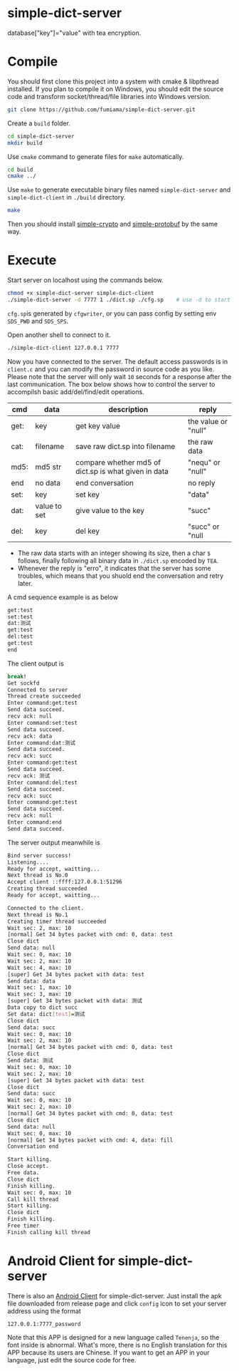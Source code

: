 # simple-dict-server
database["key"]="value" with tea encryption.

# Compile
You should first clone this project into a system with cmake & libpthread installed.
If you plan to compile it on Windows, you should edit the source code and transform socket/thread/file libraries into Windows version.
```bash
git clone https://github.com/fumiama/simple-dict-server.git
```
Create a `build` folder.
```bash
cd simple-dict-server
mkdir build
```
Use `cmake` command to generate files for `make` automatically.
```bash
cd build
cmake ../
```
Use `make` to generate executable binary files named `simple-dict-server` and `simple-dict-client` in `./build` directory.
```bash
make
```
Then you should install [simple-crypto](https://github.com/fumiama/simple-crypto) and [simple-protobuf](https://github.com/fumiama/simple-protobuf) by the same way.

# Execute
Start server on localhost using the commands below.
```bash
chmod +x simple-dict-server simple-dict-client
./simple-dict-server -d 7777 1 ./dict.sp ./cfg.sp    # use -d to start as daemon
```
`cfg.sp`is generated by `cfgwriter`, or you can pass config by setting env `SDS_PWD` and `SDS_SPS`.

Open another shell to connect to it.
```bash
./simple-dict-client 127.0.0.1 7777
```
Now you have connected to the server. The default access passwords is in `client.c` and you can modify the password in source code as you like. Please note that the server will only wait `10` seconds for a response after the last communication. The box below shows how to control the server to accompilsh basic add/del/find/edit operations.

|  cmd  |  data  |  description  |  reply  |
|  ----  | ----  | ----  | ----- |
| get:  | key | get key value | the value or "null" |
| cat:  | filename | save raw dict.sp into filename | the raw data |
| md5:  | md5 str | compare whether md5 of dict.sp is what given in data | "nequ" or "null" |
| end   | no data  | end conversation | no reply |
| set:  | key | set key | "data" |
| dat:  | value to set | give value to the key | "succ" |
| del:  | key | del key | "succ" or "null |

- The raw data starts with an integer showing its size, then a char `$` follows, finally following all binary data in `./dict.sp` encoded by `TEA`.
- Whenever the reply is "erro", it indicates that the server has some troubles, which means that you shuold end the conversation and retry later.

A cmd sequence example is as below
```bash
get:test
set:test
dat:测试
get:test
del:test
get:test
end
```
The client output is
```bash
break!
Get sockfd
Connected to server
Thread create succeeded
Enter command:get:test
Send data succeed.
recv ack: null
Enter command:set:test
Send data succeed.
recv ack: data
Enter command:dat:测试
Send data succeed.
recv ack: succ
Enter command:get:test
Send data succeed.
recv ack: 测试
Enter command:del:test
Send data succeed.
recv ack: succ
Enter command:get:test
Send data succeed.
recv ack: null
Enter command:end
Send data succeed.
```
The server output meanwhile is
```bash
Bind server success!
Listening....
Ready for accept, waitting...
Next thread is No.0
Accept client ::ffff:127.0.0.1:51296
Creating thread succeeded
Ready for accept, waitting...

Connected to the client.
Next thread is No.1
Creating timer thread succeeded
Wait sec: 2, max: 10
[normal] Get 34 bytes packet with cmd: 0, data: test
Close dict
Send data: null
Wait sec: 0, max: 10
Wait sec: 2, max: 10
Wait sec: 4, max: 10
[super] Get 34 bytes packet with data: test
Send data: data
Wait sec: 1, max: 10
Wait sec: 3, max: 10
[super] Get 34 bytes packet with data: 测试
Data copy to dict succ
Set data: dict[test]=测试
Close dict
Send data: succ
Wait sec: 0, max: 10
Wait sec: 2, max: 10
[normal] Get 34 bytes packet with cmd: 0, data: test
Close dict
Send data: 测试
Wait sec: 0, max: 10
Wait sec: 2, max: 10
[super] Get 34 bytes packet with data: test
Close dict
Send data: succ
Wait sec: 0, max: 10
Wait sec: 2, max: 10
[normal] Get 34 bytes packet with cmd: 0, data: test
Close dict
Send data: null
Wait sec: 0, max: 10
[normal] Get 34 bytes packet with cmd: 4, data: fill
Conversation end

Start killing.
Close accept.
Free data.
Close dict
Finish killing.
Wait sec: 0, max: 10
Call kill thread
Start killing.
Close dict
Finish killing.
Free timer
Finish calling kill thread
```

# Android Client for simple-dict-server
There is also an [Android Client](https://github.com/fumiama/simple-dict-android) for simple-dict-server. Just install the apk file downloaded from release page and click `config` icon to set your server address using the format
```
127.0.0.1:7777_password
```
Note that this APP is designed for a new language called `Tenenja`, so the font inside is abnormal. What's more, there is no English translation for this APP because its users are Chinese. If you want to get an APP in your language, just edit the source code for free.